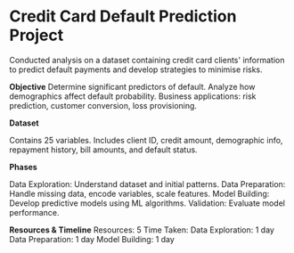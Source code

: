 # Credit Card Default Prediction Project
Conducted analysis on a dataset containing credit card clients' information to predict default payments and develop strategies to minimise risks.

**Objective**
Determine significant predictors of default.
Analyze how demographics affect default probability.
Business applications: risk prediction, customer conversion, loss provisioning.

**Dataset**

Contains 25 variables.
Includes client ID, credit amount, demographic info, repayment history, bill amounts, and default status.

**Phases**

Data Exploration: Understand dataset and initial patterns.
Data Preparation: Handle missing data, encode variables, scale features.
Model Building: Develop predictive models using ML algorithms.
Validation: Evaluate model performance.

**Resources & Timeline**
Resources: 5
Time Taken:
Data Exploration: 1 day
Data Preparation: 1 day
Model Building: 1 day
